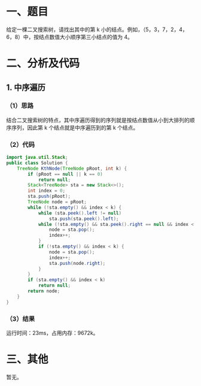 # 一、题目
给定一棵二叉搜索树，请找出其中的第 k 小的结点。例如，（5，3，7，2，4，6，8）中，按结点数值大小顺序第三小结点的值为 4。  
# 二、分析及代码
## 1. 中序遍历
### （1）思路
结合二叉搜索树的特点，其中序遍历得到的序列就是按结点数值从小到大排列的顺序序列，因此第 k 个结点就是中序遍历到的第 k 个结点。  
### （2）代码
```java
import java.util.Stack;
public class Solution {
    TreeNode KthNode(TreeNode pRoot, int k) {
        if (pRoot == null || k == 0)
            return null;
        Stack<TreeNode> sta = new Stack<>();
        int index = 0;
        sta.push(pRoot);
        TreeNode node = pRoot;
        while (!sta.empty() && index < k) {
            while (sta.peek().left != null)
                sta.push(sta.peek().left);
            while (!sta.empty() && sta.peek().right == null && index < k) {
                node = sta.pop();
                index++;
            }
            if (!sta.empty() && index < k) {
                node = sta.pop();
                index++;
                sta.push(node.right);
            }
        }
        if (sta.empty() && index < k)
            return null;
        return node;
    }
}
```
### （3）结果
运行时间：23ms，占用内存：9672k。 
# 三、其他
暂无。
